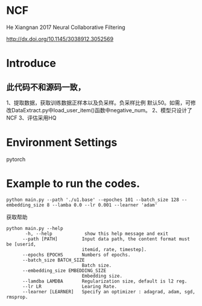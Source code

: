 # NCF
He Xiangnan 2017 Neural Collaborative Filtering

http://dx.doi.org/10.1145/3038912.3052569

# Introduce

## 此代码不和源码一致，
  1、提取数据，获取训练数据正样本以及负采样。负采样比例 默认50。如需，可修改DataExtract.py中load_user_item()函数中negative_num。
  2、模型只设计了NCF
  3、评估采用HQ


# Environment Settings
  pytorch
  
# Example to run the codes.
  ```
  python main.py --path './u1.base' --epoches 101 --batch_size 128 --embedding_size 8 --lamba 0.0 --lr 0.001 --learner 'adam'
  ```
  获取帮助
  ```
  python main.py --help
         -h, --help            show this help message and exit
        --path [PATH]         Input data path, the content format must be [userid,
                              itemid, rate, timestep].
        --epochs EPOCHS       Numbers of epochs.
        --batch_size BATCH_SIZE
                              Batch size.
        --embedding_size EMBEDDING_SIZE
                              Embedding size.
        --lamdba LAMDBA       Regularization size, default is l2 reg.
        --lr LR               Learing Rate.
        --learner [LEARNER]   Specify an optimizer : adagrad, adam, sgd, rmsprop.

  ```
